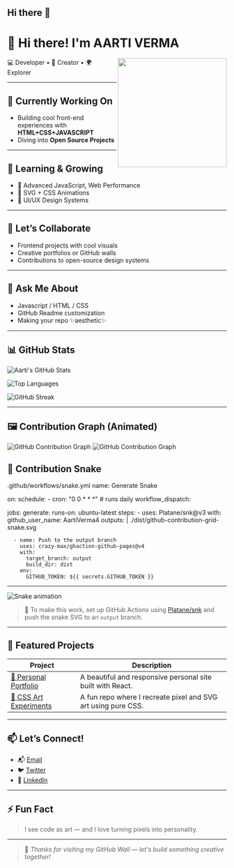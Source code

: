 ## Hi there 👋


# 👋 Hi there! I'm AARTI VERMA


<img align="right" src="https://media.giphy.com/media/LmNwrBhejkK9EFP504/giphy.gif" width="250"/>

💻 Developer • 🎨 Creator • 🌍 Explorer

---

## 🔭 Currently Working On

- Building cool front-end experiences with **HTML+CSS+JAVASCRIPT**
- Diving into **Open Source Projects**

---

## 🌱 Learning & Growing

- 🎯 Advanced JavaScript, Web Performance
- 🎨 SVG + CSS Animations
- 🧠 UI/UX Design Systems

---

## 👯 Let’s Collaborate

- Frontend projects with cool visuals
- Creative portfolios or GitHub walls
- Contributions to open-source design systems

---

## 💬 Ask Me About

- Javascript / HTML / CSS
- GitHub Readme customization
- Making your repo ✨aesthetic✨

---

## 📊 GitHub Stats

![Aarti's GitHub Stats](https://github-readme-stats.vercel.app/api?username=AartiVerma4&show_icons=true&theme=dracula&hide=contribs,prs)

![Top Languages](https://github-readme-stats.vercel.app/api/top-langs/?username=AartiVerma4&layout=compact&theme=dracula)

![GitHub Streak](https://streak-stats.demolab.com?user=AartiVerma4&theme=dracula&date_format=M%20j%5B%2C%20Y%5D)

---

## 🖼️ Contribution Graph (Animated)
![GitHub Contribution Graph](https://github-contributions.vercel.app/api?username=AartiVerma4)
![GitHub Contribution Graph](https://github-contributions.vercel.app/api?username=AartiVerma4&theme=github-dark&block=15&block-radius=5&animation=true)


## 🐍 Contribution Snake
.github/workflows/snake.yml
name: Generate Snake

on:
  schedule:
    - cron: "0 0 * * *" # runs daily
  workflow_dispatch:

jobs:
  generate:
    runs-on: ubuntu-latest
    steps:
      - uses: Platane/snk@v3
        with:
          github_user_name: AartiVerma4
          outputs: |
            ./dist/github-contribution-grid-snake.svg

      - name: Push to the output branch
        uses: crazy-max/ghaction-github-pages@v4
        with:
          target_branch: output
          build_dir: dist
        env:
          GITHUB_TOKEN: ${{ secrets.GITHUB_TOKEN }}




---

![Snake animation](https://github.com/AartiVerma4/AartiVerma4/blob/output/github-contribution-grid-snake.svg)


> 📝 To make this work, set up GitHub Actions using [Platane/snk](https://github.com/Platane/snk) and push the snake SVG to an `output` branch.

---

## 🚀 Featured Projects

| Project | Description |
|--------|-------------|
| [💄 Personal Portfolio](https://github.com/AartiVerma4/portfolio) | A beautiful and responsive personal site built with React. |
| [🎨 CSS Art Experiments](https://github.com/AartiVerma4/css-art) | A fun repo where I recreate pixel and SVG art using pure CSS. |


---

## 📫 Let’s Connect!


- 📬 [Email](mailto:aartiverma1404@gmail.com)
- 🐦 [Twitter](https://x.com/aartiverma91571?s=11)
- 💼 [LinkedIn](https://www.linkedin.com/in/aarti-verma-627983267?utm_source=share&utm_campaign=share_via&utm_content=profile&utm_medium=ios_app)

---

## ⚡ Fun Fact

> I see code as art — and I love turning pixels into personality.

---

> 💖 *Thanks for visiting my GitHub Wall — let's build something creative together!*





<!--
**AartiVerma4/AartiVerma4** is a ✨ _special_ ✨ repository because its `README.md` (this file) appears on your GitHub profile.

Here are some ideas to get you started:

- 🔭 I’m currently working on ...
- 🌱 I’m currently learning ...
- 👯 I’m looking to collaborate on ...
- 🤔 I’m looking for help with ...
- 💬 Ask me about ...
- 📫 How to reach me: ...
- 😄 Pronouns: ...
- ⚡ Fun fact: ...
-->

